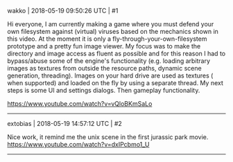 wakko | 2018-05-19 09:50:26 UTC | #1

Hi everyone,
I am currently making a game where you must defend your own filesystem against (virtual) viruses based on the mechanics shown in this video. At the moment it is only a fly-through-your-own-filesystem prototype and a pretty fun image viewer. My focus was to make the directory and image access as fluent as possible and for this reason I had to bypass/abuse some of the engine's functionality (e.g. loading arbitrary images as textures from outside the resource paths, dynamic scene generation, threading). Images on your hard drive are used as textures ( when supported) and loaded on the fly by using a separate thread. 
My next steps is some UI and settings dialogs. Then gameplay functionality. 

https://www.youtube.com/watch?v=vQloBKmSaLo

-------------------------

extobias | 2018-05-19 14:57:12 UTC | #2

Nice work, it remind me the unix scene in the first jurassic park movie.
https://www.youtube.com/watch?v=dxIPcbmo1_U

-------------------------

